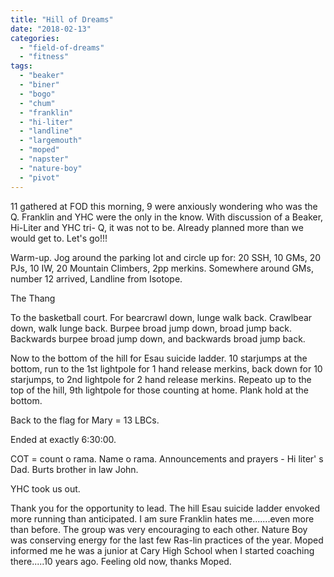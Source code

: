 ```yaml
---
title: "Hill of Dreams"
date: "2018-02-13"
categories: 
  - "field-of-dreams"
  - "fitness"
tags: 
  - "beaker"
  - "biner"
  - "bogo"
  - "chum"
  - "franklin"
  - "hi-liter"
  - "landline"
  - "largemouth"
  - "moped"
  - "napster"
  - "nature-boy"
  - "pivot"
---
```


11 gathered at FOD this morning, 9 were anxiously wondering who was the Q. Franklin and YHC were the only in the know. With discussion of a Beaker, Hi-Liter and YHC tri- Q, it was not to be. Already planned more than we would get to. Let's go!!!

Warm-up. Jog around the parking lot and circle up for: 20 SSH, 10 GMs, 20 PJs, 10 IW, 20 Mountain Climbers, 2pp merkins. Somewhere around GMs, number 12 arrived, Landline from Isotope.

The Thang

To the basketball court. For bearcrawl down, lunge walk back. Crawlbear down, walk lunge back. Burpee broad jump down, broad jump back. Backwards burpee broad jump down, and backwards broad jump back.

Now to the bottom of the hill for Esau suicide ladder. 10 starjumps at the bottom, run to the 1st lightpole for 1 hand release merkins, back down for 10 starjumps, to 2nd lightpole for 2 hand release merkins. Repeato up to the top of the hill, 9th lightpole for those counting at home. Plank hold at the bottom.

Back to the flag for Mary = 13 LBCs.

Ended at exactly 6:30:00.

COT = count o rama. Name o rama. Announcements and prayers - Hi liter' s Dad. Burts brother in law John.

YHC took us out.

Thank you for the opportunity to lead. The hill Esau suicide ladder envoked more running than anticipated. I am sure Franklin hates me.......even more than before. The group was very encouraging to each other. Nature Boy was conserving energy for the last few Ras-lin practices of the year. Moped informed me he was a junior at Cary High School when I started coaching there.....10 years ago. Feeling old now, thanks Moped.
